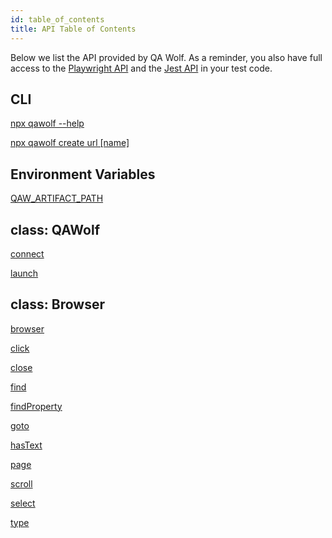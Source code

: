 ```yaml
---
id: table_of_contents
title: API Table of Contents
---
```


Below we list the API provided by QA Wolf. As a reminder, you also have full access to the [Playwright API](https://github.com/microsoft/playwright/blob/master/docs/api.md) and the [Jest API](https://jestjs.io/docs/en/expect) in your test code.

## CLI

[npx qawolf --help](cli#npx-qawolf---help)

[npx qawolf create url [name]](cli#npx-qawolf-create-url-name)

## Environment Variables

[QAW_ARTIFACT_PATH](environment_variables#qaw_artifact_path)

## class: QAWolf

[connect](qawolf/conncect)

[launch](qawolf/launch)

## class: Browser

[browser](browser/browser)

[click](browser/click)

[close](browser/close)

[find](browser/find)

[findProperty](browser/find_property)

[goto](browser/goto)

[hasText](browser/has_text)

[page](browser/page)

[scroll](browser/scroll)

[select](browser/select)

[type](browser/type)
